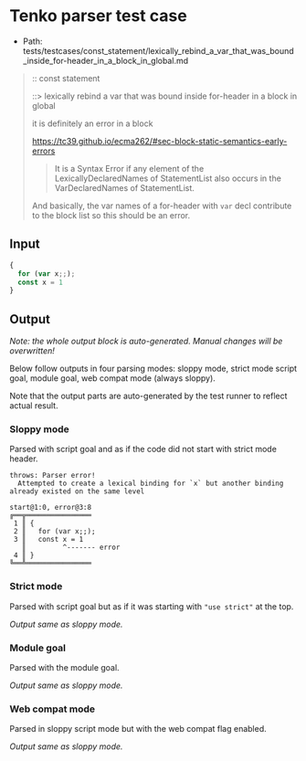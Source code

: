 # Tenko parser test case

- Path: tests/testcases/const_statement/lexically_rebind_a_var_that_was_bound_inside_for-header_in_a_block_in_global.md

> :: const statement
>
> ::> lexically rebind a var that was bound inside for-header in a block in global
>
> it is definitely an error in a block
>
> https://tc39.github.io/ecma262/#sec-block-static-semantics-early-errors
>
> > It is a Syntax Error if any element of the LexicallyDeclaredNames of StatementList also occurs in the VarDeclaredNames of StatementList.
>
> And basically, the var names of a for-header with `var` decl contribute to the block list so this should be an error.

## Input

`````js
{ 
  for (var x;;); 
  const x = 1 
}
`````

## Output

_Note: the whole output block is auto-generated. Manual changes will be overwritten!_

Below follow outputs in four parsing modes: sloppy mode, strict mode script goal, module goal, web compat mode (always sloppy).

Note that the output parts are auto-generated by the test runner to reflect actual result.

### Sloppy mode

Parsed with script goal and as if the code did not start with strict mode header.

`````
throws: Parser error!
  Attempted to create a lexical binding for `x` but another binding already existed on the same level

start@1:0, error@3:8
╔══╦════════════════
 1 ║ {
 2 ║   for (var x;;);
 3 ║   const x = 1
   ║         ^------- error
 4 ║ }
╚══╩════════════════

`````

### Strict mode

Parsed with script goal but as if it was starting with `"use strict"` at the top.

_Output same as sloppy mode._

### Module goal

Parsed with the module goal.

_Output same as sloppy mode._

### Web compat mode

Parsed in sloppy script mode but with the web compat flag enabled.

_Output same as sloppy mode._
